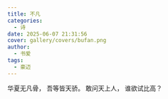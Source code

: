 ```yaml
---
title: 不凡
categories:
  - 诗
date: 2025-06-07 21:31:56
cover: gallery/covers/bufan.png
author:
  - 书爱
tags:
  - 豪迈
---
```


华夏无凡骨，
吾等皆天骄。
敢问天上人，
谁欲试比高？
